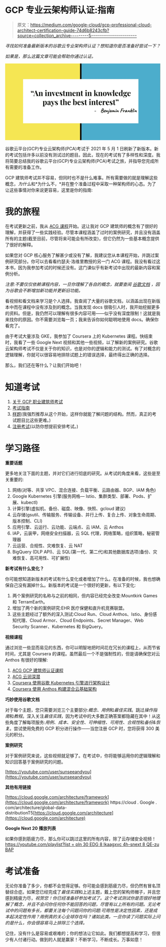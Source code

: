 # GCP 专业云架构师认证:指南

> 原文：<https://medium.com/google-cloud/gcp-professional-cloud-architect-certification-guide-74d6b8243cfb?source=collection_archive---------5----------------------->

*寻找如何准备最新版本的谷歌云专业架构师认证？想知道你是否准备好尝试一下？*

*如果是，那么这篇文章可能会帮助你通过认证。*

![](img/965cc66e49919863c23ade0fafa74c89.png)

谷歌云平台(GCP)专业云架构师(PCA)考试于 2021 年 5 月 1 日刷新了新版本。新的考试包括许多以前没有测试过的题目。因此，现在的考试有了多样性和深度。我将简要总结我的谷歌云平台(GCP)专业云架构师(PCA)考试之旅，并指导您完成所有需要的准备工作。

GCP 建筑师考试并不容易，但同时也不是什么难事。所有需要做的就是理解这些概念，*为什么*和*为什么不，*并在整个准备过程中采取一种架构师的心态。为了让这些事情对你来说更容易，这里是你的指南:

# 我的旅程

在考试更新之前，我从 [ACG 课程](https://acloud.guru/overview/73e7ac67-e0f4-4cb6-ab6f-5e2bf7f22a04?_ga=2.82604830.969197469.1627289639-1369633606.1620656470)开始。这让我对 GCP 建筑师的概念有了很好的理解，并获得了一些实践经验。尽管本课程涵盖了过时的案例研究，并且没有涵盖所有的主题(截至目前，尽管将来可能会有所改变)，但它仍然为一些基本概念提供了很好的解释。

如果您对 GCP 核心服务了解甚少或没有了解，我建议您从本课程开始，并跳过案例研究部分。你可以去看看约瑟夫·洛维里教授的另一门 ACG 课程。我没有看过这本书，因为我参加考试的时候还没有。这门课似乎有新考试中出现的最新内容和案例分析。

*注意:不要仅仅依赖课程内容，一旦你理解了各自的概念，就要查阅* [*谷歌文档*](https://cloud.google.com/docs) *，因为谷歌会不断增加新功能并更新旧功能。*

看视频和看文档来学习是个人选择。我查阅了大量的谷歌文档，以涵盖出现在新版本中而在课程中没有涉及到的概念。当我发现 docs 很吸引人时，我开始挖掘更多的资料。但是，我仍然可以理解有很多内容可用——似乎没有深度限制！这就是我来找你的原因。你不需要浏览每一页；我来告诉你如何聪明地使用 docs。确保你看完了。

由于考试大量涉及 GKE，我参加了 Coursera 上的 Kubernetes 课程。快结束时，我看了一些 Google Next 视频和其他一些视频，以了解新的案例研究。谷歌云架构师考试不仅是关于你的知识，也是对你的逻辑和能力的测试。有了对概念的逻辑理解，你就可以很容易地排除试题上的错误选择，最终得出正确的选择。

那么，我们还在等什么？让我们开始吧！

# 知道考试

1.  [关于 GCP 职业建筑师考试](https://cloud.google.com/certification/cloud-architect)
2.  [考试指南](https://cloud.google.com/certification/guides/professional-cloud-architect)
3.  [样题](https://cloud.google.com/certification/sample-questions/cloud-architect)(我强烈推荐从这个开始，这样你就能了解问题的结构。然而，真正的考试题目比这些更难。)
4.  [注册考试](https://cloud.google.com/certification/register)(以防你想提前安排考试。)

# 学习路径

**重要话题**

更多地关注下面的主题，并对它们进行彻底的研究。从考试的角度来看，这些是至关重要的:

1.  网络(对等、共享 VPC、混合连接、负载平衡、云路由器、BGP、IAM 角色)
2.  Google Kubernetes 引擎(服务网格— Istio、集群类型、部署、Pods、扩展、kubectl)
3.  计算引擎(虚拟机、备份、磁盘、映像、快照、gcloud 建议)
4.  云存储(gsutil、传输服务、传输设备、并行上传、复合上传、对象生命周期、版本控制、CLI)
5.  应用引擎、云运行、云功能、云端点、云 IAM、云 Anthos
6.  IAP，云装甲，网络安全扫描器，云 SQL 代理，网络策略，组织策略，秘密管理器
7.  云运营、合规性、灾难恢复、云 NAT
8.  BigQuery (DLP API)、云 SQL(第一代、第二代)和其他数据库选项(备份、灾难恢复、高可用性、可扩展性)

**新考试有什么变化？**

你可能想知道新版本的考试有什么变化或者增加了什么。在准备的时候，我也想确保自己没有漏掉什么。新版本的考试是一个很好的更新，有以下变化:

1.  两个案例研究的名称与之前的相同，但内容已经完全改变:Mountkirk Games 和 TerramEarth。
2.  增加了两个新的案例研究:EHR 医疗保健和直升机竞赛联盟。
3.  这些主题经过了额外的深入测试:Cloud Run、Cloud Anthos、Istio、身份感知代理、Cloud Armor、Cloud Endpoints、Secret Manager、Web Security Scanner、Kubernetes 和 BigQuery。

**视频课程**

通过浏览一些显而易见的东西，你可以明智地把时间花在冗长的课程上，从而节省时间，尤其是 Coursera 的课程。虽然最后一个不是强制性的，但是请确保您对云 Anthos 有很好的理解:

1.  [ACG GCP 建筑师认证课程](https://acloud.guru/overview/73e7ac67-e0f4-4cb6-ab6f-5e2bf7f22a04?_ga=2.82604830.969197469.1627289639-1369633606.1620656470)
2.  [ACG 云润深潜](https://acloudguru.com/course/google-cloud-run-deep-dive)
3.  [Coursera 使用谷歌 Kubernetes 引擎进行架构设计](https://www.coursera.org/specializations/architecting-google-kubernetes-engine)
4.  [Coursera 使用 Anthos 构建混合云基础架构](https://www.coursera.org/specializations/architecting-hybrid-cloud-infrastructure-anthos)

**巧妙使用谷歌文档**

对于每个主题，您只需要浏览三个主要部分:*概念、用例*和*最佳实践*。跳过*操作指南*和*教程*。深入关注*最佳实践*，因为考试中的大多数正确答案都隐藏在其中！从这些角度了解每项服务:*用例、成本、安全性、可伸缩性、可用性、合规性*和*备份&恢复*。尝试使用免费的 GCP 积分进行操作——当您注册 GCP 时，您将获得 300 美元的积分。

**案例研究**

对于案例研究来说，这些视频就足够了。在考试中，你将能够运用你的逻辑理解和知识回答基于案例研究的问题。

[https://youtube.com/user/sunseeandyou](https://youtube.com/user/sunseeandyou)

**其他有用链接**

[https://cloud.google.com/architecture/framework](https://cloud.google.com/architecture/framework)
https://cloud . Google . com/architecture/global-data-distributionT5[https://cloud.google.com/architecture](https://cloud.google.com/architecture)

**Google Next 20 播放列表**

如果你感到筋疲力尽，那么你可以跳过这里的所有内容，除了云存储安全视频！
[https://youtube.com/playlist?list = pln 30 EDG 8 lkaagxvc 4h-snext 8 QE-zu BAP](https://youtube.com/playlist?list=PLn30eDG8lKAAgxvc4h-SnEXT8qE-ZUBap)

# 考试准备

无论你准备了多少，你都不会觉得足够。你可能会感到筋疲力尽，但仍然有冒名顶替综合症。如果您已经完成了*最佳实践*和上述主题，戴上您的架构师帽子，并且您感到精疲力尽，*祝贺您！你已经准备好参加考试了。这个考试测试你是否很好地理解了概念，并且不会问你任何你不能回答的问题，尽管有以上所有的问题。无论考试中的问题有多长，都要关注每个问题问你的问题:可用性是决定性因素，还是成本起决定性作用？用例真的关心全球存在吗？诸如此类。一旦你读了问题实际上问的是什么，你会很容易马上排除三个选择。*

记住，没有什么是容易或艰难的；你的想法让它如此。我们都想提高和学习，但很少有人付诸行动。做到的人就是赢家！不断学习，不断成长。万事如意！